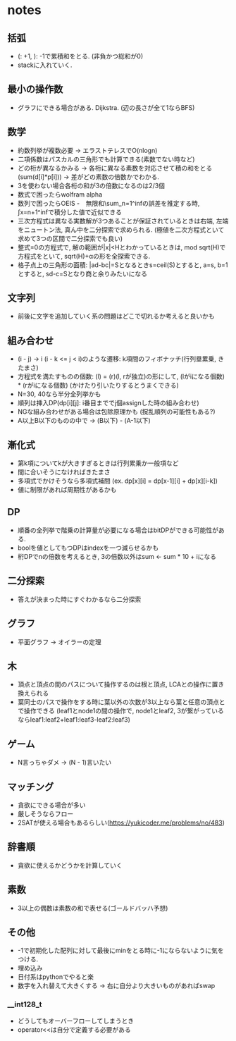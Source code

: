 # notes

## 括弧
 - (: +1, ): -1で累積和をとる. (非負かつ総和が0)
 - stackに入れていく.
 
## 最小の操作数
 - グラフにできる場合がある. Dijkstra. (辺の長さが全て1ならBFS)

## 数学
 - 約数列挙が複数必要 -> エラストテレスでO(nlogn)
 - 二項係数はパスカルの三角形でも計算できる(素数でない時など)
 - どの桁が異なるかみる -> 各桁に異なる素数を対応させて積の和をとる(sum(d[i]*p[i])) -> 差がどの素数の倍数かでわかる.
 - 3を使わない場合各桁の和が3の倍数になるのは2/3個
 - 数式で困ったらwolfram alpha
 - 数列で困ったらOEIS
 -　無限和\sum_n=1^infの誤差を推定する時, ∫x=n+1^infで積分した値で近似できる
 - 三次方程式は異なる実数解が3つあることが保証されているときは右端, 左端をニュートン法, 真ん中を二分探索で求められる.
 (極値を二次方程式といて求めて3つの区間で二分探索でも良い)
 - 整式=0の方程式で, 解の範囲が|x|<Hとわかっているときは, mod sqrt(H)で方程式をといて, sqrt(H)+αの形を全探索できる.
 - 格子点上の三角形の面積: |ad-bc|=Sとなるときs=ceil(S)とすると, a=s, b=1とすると, sd-c=Sとなり商と余りみたいになる

## 文字列
 - 前後に文字を追加していく系の問題はどこで切れるか考えると良いかも

## 組み合わせ
 - (i - j) -> i (i - k <= j < i)のような遷移: k項間のフィボナッチ(行列塁累乗, きたまさ)
 - 方程式を満たすものの個数: (l) = (r)(l, rが独立)の形にして, (lがiになる個数) * (rがiになる個数) (かけたり引いたりするとうまくできる)
 - N=30, 40なら半分全列挙かも
 - 順列は挿入DP(dp[i][j]: i番目まででj個assignした時の組み合わせ)
 - NGな組み合わせがある場合は包除原理かも (撹乱順列の可能性もある?)
 - A以上B以下のものの中で -> (B以下) - (A-1以下)
 
## 漸化式
 - 第k項についてkが大きすぎるときは行列累乗か一般項など
 - 間に合いそうになければきたまさ
 - 多項式でかけそうなら多項式補間 (ex. dp[x][i] = dp[x-1][i] + dp[x][i-k])
 - 値に制限があれば周期性があるかも

## DP
 - 順番の全列挙で階乗の計算量が必要になる場合はbitDPができる可能性がある.
 - boolを値としてもつDPはindexを一つ減らせるかも
 - 桁DPでnの倍数を考えるとき, 3の倍数以外はsum <- sum * 10 + iになる

## 二分探索
 - 答えが決まった時にすぐわかるなら二分探索

## グラフ
 - 平面グラフ -> オイラーの定理

## 木
 - 頂点と頂点の間のパスについて操作するのは根と頂点, LCAとの操作に置き換えられる
 - 葉同士のパスで操作をする時に葉以外の次数が3以上なら葉と任意の頂点とで操作できる
 (leaf1とnode1の間の操作で, node1とleaf2, 3が繋がっているならleaf1:leaf2+leaf1:leaf3-leaf2:leaf3)
 
## ゲーム
 - N言っちゃダメ -> (N - 1)言いたい

## マッチング
 - 貪欲にできる場合が多い
 - 厳しそうならフロー
 - 2SATが使える場合もあるらしい(https://yukicoder.me/problems/no/483)

## 辞書順
 - 貪欲に使えるかどうかを計算していく

## 素数
 - 3以上の偶数は素数の和で表せる(ゴールドバッハ予想)

## その他
 - -1で初期化した配列に対して最後にminをとる時に-1にならないように気をつける.
 - 埋め込み
 - 日付系はpythonでやると楽
 - 数字を入れ替えて大きくする -> 右に自分より大きいものがあればswap

### __int128_t
 - どうしてもオーバーフローしてしまうとき
 - operator<<は自分で定義する必要がある
